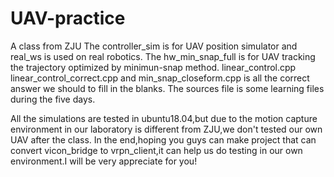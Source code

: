# UAV-practice
A class from ZJU
The controller_sim is for UAV position simulator and real_ws is used on real robotics.
The hw_min_snap_full is for UAV tracking the trajectory optimized by minimun-snap method.
linear_control.cpp linear_control_correct.cpp and min_snap_closeform.cpp is all the correct answer we should to fill in the blanks.
The sources file is some learning files during the five days.


All the simulations are tested in ubuntu18.04,but due to the motion capture environment in our laboratory is different from ZJU,we don't tested our own UAV after the class.
In the end,hoping you guys can make project that can convert vicon_bridge to vrpn_client,it can help us do testing in our own environment.I will be very appreciate for you!
